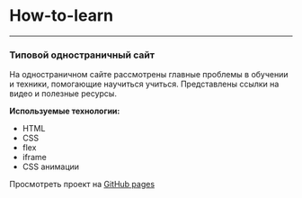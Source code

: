 # How-to-learn
--------------------------
### Типовой одностраничный сайт
На одностраничном сайте рассмотрены главные проблемы в обучении и техники, помогающие научиться учиться. Представлены ссылки на видео и полезные ресурсы.

__Используемые технологии:__
* HTML
* CSS
* flex
* iframe
* CSS анимации

Просмотреть проект на [GitHub pages](https://izabellapavlova.github.io/how-to-learn/)
